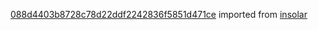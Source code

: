 [088d4403b8728c78d22ddf2242836f5851d471ce](https://github.com/insolar/insolar/commit/088d4403b8728c78d22ddf2242836f5851d471ce) imported from [insolar](https://github.com/insolar/insolar)
